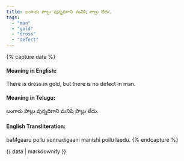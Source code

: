 ```yaml
---
title: బంగారు పొల్లు వున్నదిగాని మనిషి పొల్లు లేదు.
tags:
  - "man"
  - "gold"
  - "dross"
  - "defect"
---
```


{% capture data %}
#### Meaning in English:
There is dross in gold, but there is no defect in man.

#### Meaning in Telugu:
బంగారు పొల్లు వున్నదిగాని మనిషి పొల్లు లేదు.

#### English Transliteration:
baMgaaru pollu vunnadigaani manishi pollu laedu.
{% endcapture %}

{{ data | markdownify }}

